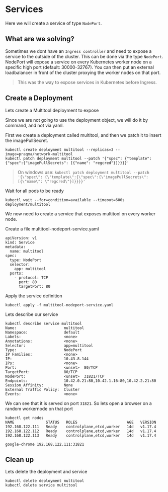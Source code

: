 # Services

Here we will create a service of type `NodePort`.

## What are we solving?
Sometimes we dont have an `Ingress controller` and need to expose a service to the outside of the cluster. This can be done via the type `NodePort`. NodePort will expose a service on every Kubernetes worker node on a specific high port (default: 30000-32767). You can then put an external loadbalancer in front of the cluster proxying the worker nodes on that port.

> This was the way to expose services in Kubernetes before Ingress.

## Create a Deployment
Lets create a Multitool deployment to expose 

Since we are not going to use the deployment object, we will do it by command, and not via yaml. 

First we create a deployment called multitool, and then we patch it to insert the imagePullSecret.
```
kubectl create deployment multitool --replicas=3 --image=praqma/network-multitool
kubectl patch deployment multitool --patch '{"spec": {"template":{"spec":{"imagePullSecrets": [{"name": "regcred"}]}}}}'
```

> On windows use: `kubectl patch deployment multitool --patch '{\"spec\": {\"template\":{\"spec\":{\"imagePullSecrets\": [{\"name\": \"regcred\"}]}}}}'`

Wait for all pods to be ready 
```
kubectl wait --for=condition=available --timeout=600s deployment/multitool
```

We now need to create a service that exposes multitool on every worker node.

Create a file multitool-nodeport-service.yaml

```
apiVersion: v1
kind: Service
metadata:
  name: multitool
spec:
  type: NodePort
  selector:
    app: multitool
  ports:
    - protocol: TCP
      port: 80
      targetPort: 80
```

Apply the service definition
```
kubectl apply -f multitool-nodeport-service.yaml
```

Lets describe our service
```
kubectl describe service multitool
Name:                     multitool
Namespace:                default
Labels:                   <none>
Annotations:              <none>
Selector:                 app=multitool
Type:                     NodePort
IP Families:              <none>
IP:                       10.43.8.144
IPs:                      <none>
Port:                     <unset>  80/TCP
TargetPort:               80/TCP
NodePort:                 <unset>  31821/TCP
Endpoints:                10.42.0.21:80,10.42.1.16:80,10.42.2.21:80
Session Affinity:         None
External Traffic Policy:  Cluster
Events:                   <none>
```

We can see that it is served on port `31821`. So lets open a browser on a random workernode on that port

```
kubectl get nodes
NAME              STATUS   ROLES                      AGE   VERSION
192.168.122.111   Ready    controlplane,etcd,worker   14d   v1.17.4
192.168.122.112   Ready    controlplane,etcd,worker   14d   v1.17.4
192.168.122.113   Ready    controlplane,etcd,worker   14d   v1.17.4

google-chrome 192.168.122.111:31821
```

## Clean up
Lets delete the deployment and service
```
kubectl delete deployment multitool
kubectl delete service multitool
```




